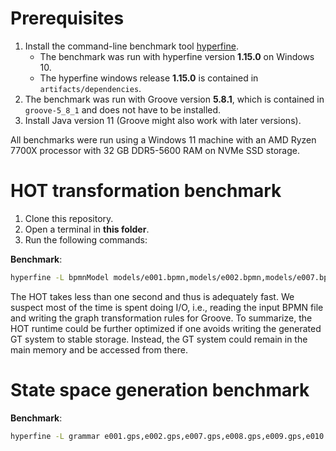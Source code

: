 # Prerequisites
1. Install the command-line benchmark tool [hyperfine](https://github.com/sharkdp/hyperfine#installation).
   - The benchmark was run with hyperfine version **1.15.0** on Windows 10.
   - The hyperfine windows release **1.15.0** is contained in `artifacts/dependencies`.
2. The benchmark was run with Groove version **5.8.1**, which is contained in `groove-5_8_1` and does not have to be installed.
3. Install Java version 11 (Groove might also work with later versions).

All benchmarks were run using a Windows 11 machine with an AMD Ryzen 7700X processor with 32 GB DDR5-5600 RAM on NVMe SSD storage.

# HOT transformation benchmark
1. Clone this repository.
2. Open a terminal in **this folder**.
3. Run the following commands:

**Benchmark**:
```bash
hyperfine -L bpmnModel models/e001.bpmn,models/e002.bpmn,models/e007.bpmn,models/e008.bpmn,models/e009.bpmn,models/e010.bpmn,models/e011.bpmn,models/e015.bpmn,models/e016.bpmn,models/e020.bpmn "java -jar ruleGenerator-1.jar {bpmnModel} ./" --output ./HOToutput.txt --export-json HOTstats.json
```

The HOT takes less than one second and thus is adequately fast.
We suspect most of the time is spent doing I/O, i.e., reading the input BPMN file and writing the graph transformation rules for Groove.
To summarize, the HOT runtime could be further optimized if one avoids writing the generated GT system to stable storage.
Instead, the GT system could remain in the main memory and be accessed from there.

# State space generation benchmark

**Benchmark**:
```bash
hyperfine -L grammar e001.gps,e002.gps,e007.gps,e008.gps,e009.gps,e010.gps,e011.gps,e015.gps,e016.gps,e020.gps "java -jar dependencies/groove-5_8_1/bin/Generator.jar {grammar}" --output ./SGenoutput.txt --export-json Sgenstats.json
```